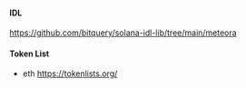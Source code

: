 #### IDL

https://github.com/bitquery/solana-idl-lib/tree/main/meteora

#### Token List

- eth https://tokenlists.org/
